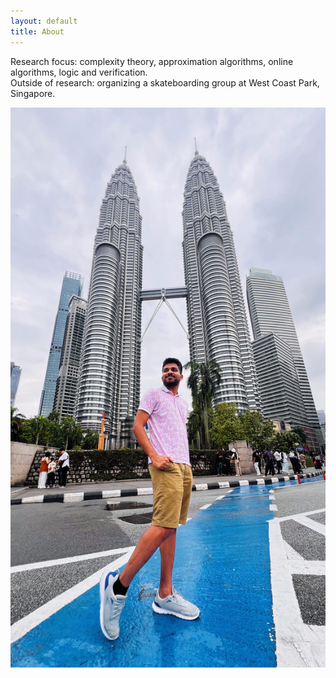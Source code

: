 ```yaml
---
layout: default
title: About
---
```


Research focus: complexity theory, approximation algorithms, online algorithms, logic and verification.  
Outside of research: organizing a skateboarding group at West Coast Park, Singapore.

![web-image](web-image.jpg)
